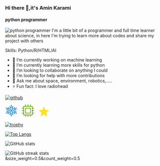 ### Hi there 👋,it's Amin Karami
#### python programmer
![python programmer](https://camo.githubusercontent.com/9a8b447eca6226c059ecca43ed3f16268816e4fdd7045d7ff34cbcfee323de2e/68747470733a2f2f7777772e64726f6e6168712e636f6d2f77702d636f6e74656e742f75706c6f6164732f323032322f30332f62616e6e65722d64617461626173652d6775692e737667)
I'm a little bit of a programmer and full time learner about science, in here I'm trying to learn more about codes and share my project with others

Skills: Python/R/HTML/AI

- 🔭 I’m currently working on machine learning 
- 🌱 I’m currently learning more skills for python 
- 👯 I’m looking to collaborate on anything I could 
- 🤔 I’m looking for help with more contributions  
- 💬 Ask me about space, environment, robotics,.....  
- ⚡ Fun fact: I love radiohead 


[<img src='https://cdn.jsdelivr.net/npm/simple-icons@3.0.1/icons/github.svg' alt='github' height='40'>](https://github.com/Eventhorizon32)  

<a href='https://archiveprogram.github.com/'><img src='https://raw.githubusercontent.com/acervenky/animated-github-badges/master/assets/acbadge.gif' width='40' height='40'></a> <a href='https://docs.github.com/en/developers'><img src='https://raw.githubusercontent.com/acervenky/animated-github-badges/master/assets/devbadge.gif' width='40' height='40'></a> <a href='https://stars.github.com/'><img src='https://raw.githubusercontent.com/acervenky/animated-github-badges/master/assets/starbadge.gif' width='35' height='35'></a> 

[![trophy](https://github-profile-trophy.vercel.app/?username=Eventhorizon32)](https://github.com/ryo-ma/github-profile-trophy)

[![Top Langs](https://github-readme-stats.vercel.app/api/top-langs/?username=Eventhorizon32)](https://github.com/anuraghazra/github-readme-stats)

![GitHub stats](https://github-readme-stats.vercel.app/api?username=Eventhorizon32&show_icons=true&count_private=true)  

![GitHub streak stats](https://streak-stats.demolab.com/?user=Eventhorizon32)  
&size_weight=0.5&count_weight=0.5
